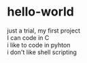 # hello-world
just a trial,  my first project  
I can code in C  
i like to code in pyhton  
i don't like shell scripting
